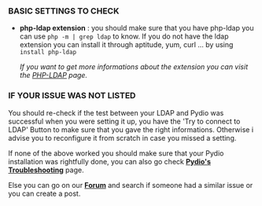 ### BASIC SETTINGS TO CHECK
+ **php-ldap extension** : you should make sure that you have php-ldap 
you can use `php -m | grep ldap` to know.
If you do not have the ldap extension you can install it through
aptitude, yum, curl ... by using `install php-ldap`

    *If you want to get more informations about the extension you can visit the          [PHP-LDAP](http://php.net/manual/en/ldap.installation.php) page.*
    
    
### IF YOUR ISSUE WAS NOT LISTED
You should re-check if the test between your LDAP and Pydio was successful when you were setting it up, you have the 'Try to connect to LDAP' Button to make sure that you gave the right informations. Otherwise i advise you to reconfigure it from scratch in case you missed a setting.

If none of the above worked you should make sure that your Pydio installation was rightfully done, you can also go check **[Pydio's Troubleshooting](https://pydio.com/en/docs/v8/troubleshooting)** page.

Else you can go on our **[Forum](https://forum.pydio.com/)** and search if someone had a similar issue or you can create a post.